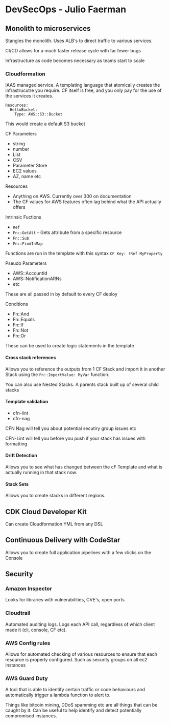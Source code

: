 # DevSecOps - Julio Faerman

## Monolith to microservices
Stangles the monolith. Uses ALB's to direct traffic to various services.

CI/CD allows for a much faster release cycle with far fewer bugs

Infrastructure as code becomes necessary as teams start to scale

### Cloudformation
IAAS managed service. A templating language that atomically creates the infrastrucutre you require. CF itself is free, and you only pay for the use of the services it creates.

```
Resources:
  HelloBucket:
    Type: AWS::S3::Bucket
```
This would create a default S3 bucket

CF Parameters
 - string
 - number
 - List<T>
 - CSV
 - Parameter Store
 - EC2 values
  -    AZ, name etc

Resources
 - Anything on AWS. Currently over 300 on documentation
 - The CF values for AWS features often lag behind what the API actually offers

Intrinsic Fuctions
 - `Ref`
 - `Fn::GetAtt` - Gets attribute from a specific resource
 - `Fn::Sub`
 - `Fn::FindInMap`

Functions are run in the template with this syntax `CF Key: !Ref MyProperty`

Pseudo Parameters
 - AWS::AccountId
 - AWS::NotificationARNs
 - etc

These are all passed in by default to every CF deploy

Conditions
 - Fn::And
 - Fn::Equals
 - Fn::If
 - Fn::Not
 - Fn::Or

These can be used to create logic statements in the template

#### Cross stack references
Allows you to reference the outputs from 1 CF Stack and import it in another Stack using the `Fn::ImportValue: MyVar` function.

You can also use Nested Stacks. A parents stack built up of several child stacks

#### Template validation
 - cfn-lint
 - cfn-nag

CFN Nag will tell you about potential secutiry group issues etc

CFN-Lint will tell you before you push if your stack has issues with formatting

#### Drift Detection
Allows you to see what has changed between the cF Template and what is actually running in that stack now. 

#### Stack Sets
Allows you to create stacks in different regions.

## CDK Cloud Developer Kit

Can create Cloudformation YML from any DSL

## Continuous Delivery with CodeStar

Allows you to create full application pipelines with a few clicks on the Console

## Security

### Amazon Inspector
Looks for libraries with vulnerabilities, CVE's, open ports

### Cloudtrail
Automated auditing logs. Logs each API call, regardless of which client made it (cli, console, CF etc).

### AWS Config rules
Allows for automated checking of various resources to ensure that each resource is properly configured. Such as security groups on all ec2 instances

### AWS Guard Duty
A tool that is able to identify certain traffic or code behaviours and automatically trigger a lambda function to alert to. 

Things like bitcoin mining, DDoS spamming etc are all things that can be caught by it. Can be useful to help identify and detect potentially compromised instances.